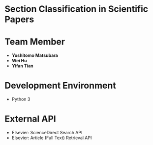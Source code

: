 # Section Classification in Scientific Papers
# Team Member
- **Yoshitomo Matsubara**
- **Wei Hu**
- **Yifan Tian**

# Development Environment
- Python 3


# External API
- Elsevier: ScienceDirect Search API
- Elsevier: Article (Full Text) Retrieval API